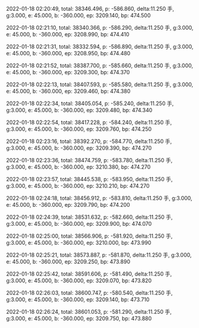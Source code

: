 2022-01-18 02:20:49, total: 38346.496, p: -586.860, delta:11.250 手, g:3.000, e: 45.000, b: -360.000, ep: 3209.140, bp: 474.500

2022-01-18 02:21:10, total: 38340.366, p: -586.290, delta:11.250 手, g:3.000, e: 45.000, b: -360.000, ep: 3208.990, bp: 474.410

2022-01-18 02:21:31, total: 38332.594, p: -586.890, delta:11.250 手, g:3.000, e: 45.000, b: -360.000, ep: 3208.950, bp: 474.480

2022-01-18 02:21:52, total: 38387.700, p: -585.660, delta:11.250 手, g:3.000, e: 45.000, b: -360.000, ep: 3209.300, bp: 474.370

2022-01-18 02:22:13, total: 38407.593, p: -585.580, delta:11.250 手, g:3.000, e: 45.000, b: -360.000, ep: 3209.460, bp: 474.380

2022-01-18 02:22:34, total: 38405.054, p: -585.240, delta:11.250 手, g:3.000, e: 45.000, b: -360.000, ep: 3209.480, bp: 474.340

2022-01-18 02:22:54, total: 38417.228, p: -584.240, delta:11.250 手, g:3.000, e: 45.000, b: -360.000, ep: 3209.760, bp: 474.250

2022-01-18 02:23:16, total: 38392.270, p: -584.770, delta:11.250 手, g:3.000, e: 45.000, b: -360.000, ep: 3209.390, bp: 474.270

2022-01-18 02:23:36, total: 38474.759, p: -583.780, delta:11.250 手, g:3.000, e: 45.000, b: -360.000, ep: 3210.380, bp: 474.270

2022-01-18 02:23:57, total: 38445.538, p: -583.950, delta:11.250 手, g:3.000, e: 45.000, b: -360.000, ep: 3210.210, bp: 474.270

2022-01-18 02:24:18, total: 38456.912, p: -583.810, delta:11.250 手, g:3.000, e: 45.000, b: -360.000, ep: 3209.790, bp: 474.200

2022-01-18 02:24:39, total: 38531.632, p: -582.660, delta:11.250 手, g:3.000, e: 45.000, b: -360.000, ep: 3209.900, bp: 474.070

2022-01-18 02:25:00, total: 38566.906, p: -581.920, delta:11.250 手, g:3.000, e: 45.000, b: -360.000, ep: 3210.000, bp: 473.990

2022-01-18 02:25:21, total: 38573.887, p: -581.870, delta:11.250 手, g:3.000, e: 45.000, b: -360.000, ep: 3209.250, bp: 473.890

2022-01-18 02:25:42, total: 38591.606, p: -581.490, delta:11.250 手, g:3.000, e: 45.000, b: -360.000, ep: 3209.070, bp: 473.820

2022-01-18 02:26:03, total: 38600.747, p: -580.540, delta:11.250 手, g:3.000, e: 45.000, b: -360.000, ep: 3209.140, bp: 473.710

2022-01-18 02:26:24, total: 38601.053, p: -581.290, delta:11.250 手, g:3.000, e: 45.000, b: -360.000, ep: 3209.750, bp: 473.880